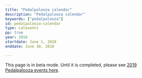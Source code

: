```yaml
---
title: "Pedalpalooza calendar"
description: "Pedalpalooza calendar"
keywords: ["pedalpalooza"]
id: pedalpalooza-calendar
type: calevents
pp: true
year: 2018
startdate: June 1, 2018
enddate: June 30, 2018

---
```


This page is in beta mode. Until it is completed, please see [2019 Pedalpalooza events here](http://www.shift2bikes.org/fun2/pedalpalooza).
